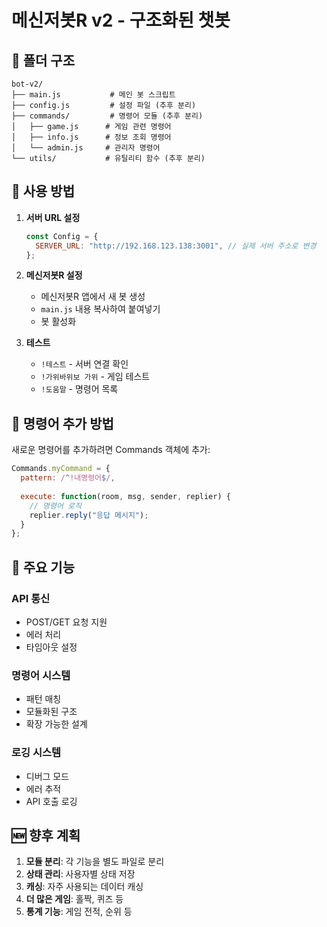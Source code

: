 # 메신저봇R v2 - 구조화된 챗봇

## 📁 폴더 구조
```
bot-v2/
├── main.js           # 메인 봇 스크립트
├── config.js         # 설정 파일 (추후 분리)
├── commands/         # 명령어 모듈 (추후 분리)
│   ├── game.js      # 게임 관련 명령어
│   ├── info.js      # 정보 조회 명령어
│   └── admin.js     # 관리자 명령어
└── utils/           # 유틸리티 함수 (추후 분리)
```

## 🚀 사용 방법

1. **서버 URL 설정**
   ```javascript
   const Config = {
     SERVER_URL: "http://192.168.123.138:3001", // 실제 서버 주소로 변경
   };
   ```

2. **메신저봇R 설정**
   - 메신저봇R 앱에서 새 봇 생성
   - `main.js` 내용 복사하여 붙여넣기
   - 봇 활성화

3. **테스트**
   - `!테스트` - 서버 연결 확인
   - `!가위바위보 가위` - 게임 테스트
   - `!도움말` - 명령어 목록

## 📝 명령어 추가 방법

새로운 명령어를 추가하려면 Commands 객체에 추가:

```javascript
Commands.myCommand = {
  pattern: /^!내명령어$/,
  
  execute: function(room, msg, sender, replier) {
    // 명령어 로직
    replier.reply("응답 메시지");
  }
};
```

## 🔧 주요 기능

### API 통신
- POST/GET 요청 지원
- 에러 처리
- 타임아웃 설정

### 명령어 시스템
- 패턴 매칭
- 모듈화된 구조
- 확장 가능한 설계

### 로깅 시스템
- 디버그 모드
- 에러 추적
- API 호출 로깅

## 🆕 향후 계획

1. **모듈 분리**: 각 기능을 별도 파일로 분리
2. **상태 관리**: 사용자별 상태 저장
3. **캐싱**: 자주 사용되는 데이터 캐싱
4. **더 많은 게임**: 홀짝, 퀴즈 등
5. **통계 기능**: 게임 전적, 순위 등